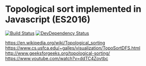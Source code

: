 # Topological sort implemented in Javascript (ES2016)

[![Build Status](https://img.shields.io/travis/1999/topological-sort.svg?style=flat)](https://travis-ci.org/1999/topological-sort)
[![DevDependency Status](http://img.shields.io/david/dev/1999/topological-sort.svg?style=flat)](https://david-dm.org/1999/topological-sort#info=devDependencies)

https://en.wikipedia.org/wiki/Topological_sorting
https://www.cs.usfca.edu/~galles/visualization/TopoSortDFS.html
http://www.geeksforgeeks.org/topological-sorting/
https://www.youtube.com/watch?v=ddTC4Zovtbc
